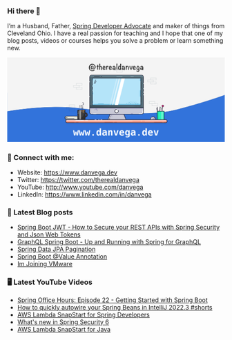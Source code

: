 ### Hi there 👋

I’m a Husband, Father, [Spring Developer Advocate](https://tanzu.vmware.com/developer/advocates/) and maker of things from Cleveland Ohio. I have a real passion for teaching and I hope that one of my blog posts, videos or courses helps you solve a problem or learn something new.

![Profile Header](./github_profile_header.png)

### 🤝 Connect with me:

- Website: https://www.danvega.dev
- Twitter: https://twitter.com/therealdanvega
- YouTube: http://www.youtube.com/danvega
- LinkedIn: https://www.linkedin.com/in/danvega

### 📝 Latest Blog posts

<!-- BLOG-POST-LIST:START -->
- [Spring Boot JWT - How to Secure your REST APIs with Spring Security and Json Web Tokens](https://www.danvega.dev/blog/2022/09/06/spring-security-jwt)
- [GraphQL Spring Boot - Up and Running with Spring for GraphQL](https://www.danvega.dev/blog/2022/05/17/spring-for-graphql)
- [Spring Data JPA Pagination](https://www.danvega.dev/blog/2022/05/12/spring-data-jpa-pagination)
- [Spring Boot @Value Annotation](https://www.danvega.dev/blog/2022/05/11/spring-boot-value-annotation)
- [Im Joining VMware](https://www.danvega.dev/blog/2022/01/24/im-joining-vmware)
<!-- BLOG-POST-LIST:END -->

### 🖥 Latest YouTube Videos

<!-- YOUTUBE:START -->
- [Spring Office Hours: Episode 22 - Getting Started with Spring Boot](https://www.youtube.com/watch?v=OtaQZij3emQ)
- [How to quickly autowire your Spring Beans in IntelliJ 2022.3 #shorts](https://www.youtube.com/watch?v=rF-jY6pKUBQ)
- [AWS Lambda SnapStart for Spring Developers](https://www.youtube.com/watch?v=isS6m6aj_Ak)
- [What&#39;s new in Spring Security 6](https://www.youtube.com/watch?v=TDOHbK39Oxg)
- [AWS Lambda SnapStart for Java](https://www.youtube.com/watch?v=L2oJ-nL-Zfk)
<!-- YOUTUBE:END -->

